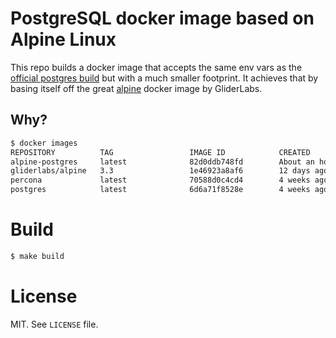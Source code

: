 # PostgreSQL docker image based on Alpine Linux

This repo builds a docker image that accepts the same env vars as the
[official postgres build](https://registry.hub.docker.com/_/postgres/) but
with a much smaller footprint. It achieves that by basing itself off the great
[alpine](https://github.com/gliderlabs/docker-alpine) docker image by GliderLabs.

## Why?

```bash
$ docker images
REPOSITORY          TAG                 IMAGE ID            CREATED             VIRTUAL SIZE
alpine-postgres     latest              82d0ddb748fd        About an hour ago   23.87 MB
gliderlabs/alpine   3.3                 1e46923a8af6        12 days ago         4.794 MB
percona             latest              70588d0c4cd4        4 weeks ago         308.6 MB
postgres            latest              6d6a71f8528e        4 weeks ago         265.1 MB
```

# Build

```bash
$ make build
```

# License

MIT. See `LICENSE` file.
